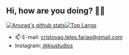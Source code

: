 ## Hi, how are you doing? 👋😃
[![Anurag's github stats](https://github-readme-stats.vercel.app/api?username=CristovoXDGM&layout=compact&show_icons=true&hide=java&theme=dracula&repo=github-readme-stats)](https://github.com/CristovoXDGM/github-readme-stats)[![Top Langs](https://github-readme-stats.vercel.app/api/top-langs/?username=CristovoXDGM&layout=compact&show_icons=true&theme=dracula&hide=c%23&&java)](https://github.com/CristovoXDGM/github-readme-stats)
 
- 📫 E-mail: <a href="mailto:cristovao.teles.farias@gmail.com"> cristovao.teles.farias@gmail.com </a>
- Instagram:<a href="https://www.instagram.com/kiustudios/"> @kiustudios </a>
 
 
 

 
 

 
 
